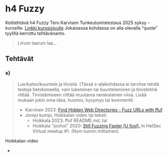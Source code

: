 # h4 Fuzzy
Kotitehtävä h4 Fuzzy Tero Karvisen Tunkeutumistestaus 2025 syksy -kurssille. [Linkki kurssisivulle](https://terokarvinen.com/tunkeutumistestaus/)
Jokaisessa kohdassa on alla olevalla "quote" tyylillä kerrottu tehtävänanto.
>Liirum laarum laa...
## Tehtävät
### x)
> Lue/katso/kuuntele ja tiivistä. (Tässä x-alakohdassa ei tarvitse tehdä testejä tietokoneella, vain lukeminen tai kuunteleminen ja tiivistelmä riittää. Tiivistämiseen riittää muutama ranskalainen viiva. Lisää mukaan jokin oma idea, huomio, kysymys tai kommentti
> * Karvinen 2023: [Find Hidden Web Directories - Fuzz URLs with ffuf](https://terokarvinen.com/2023/fuzz-urls-find-hidden-directories/)
> * Jompi kumpi, Hoikkalan video tai teksti:
>   * Hoikkala 2023: ffuf README.md, tai
>   * Hoikkala "joohoi" 2020: [Still Fuzzing Faster (U fool).](https://www.youtube.com/watch?v=mbmsT3AhwWU) In HelSec Virtual meetup #1. (Noin tunnin mittainen)

Hoikkalan video
 
* 
